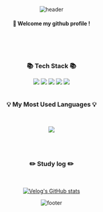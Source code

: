 <div align=center>

![header](https://capsule-render.vercel.app/api?type=waving&text=EunHye%20Kim&color=FBA1B7&fontColor=ffffff&height=250&fontAlignY=40&desc=AkoIsCat&descAlign=68)



#### 👏 Welcome my github profile !

<br />
<br />
<br />

### 📚 Tech Stack 📚

<img src="https://img.shields.io/badge/HTML5-E34F26?style=for-the-badge&logo=HTML5&logoColor=white">
<img src="https://img.shields.io/badge/css3-1572B6?style=for-the-badge&logo=css3&logoColor=white">
<img src="https://img.shields.io/badge/Javascript-F7DF1E?style=for-the-badge&logo=javascript&logoColor=white">
<img src="https://img.shields.io/badge/React-61DAFB?style=for-the-badge&logo=react&logoColor=white">
<img src="https://img.shields.io/badge/Typescript-3178C6?style=for-the-badge&logo=typescript&logoColor=white">

<br />
<br />

<h3 align="center">💡 My Most Used Languages 💡</h3>

<br />

<p align="center">
  <a href="https://github.com/AkoIsCat">
    <img align="center" src="https://github-readme-stats.vercel.app/api/top-langs/?username=AkoIsCat&layout=compact&show_icons=true&show_owner=$true&hide_title=true&theme=nord" />
  </a>
</p>
<br />
<br />

### :pencil2: Study log :pencil2:

<br />

[![Velog's GitHub stats](https://velog-readme-stats.vercel.app/api?name=akoiscat1216&tag=React&color=dark)](https://velog.io/@akoiscat1216)



![footer](https://capsule-render.vercel.app/api?section=footer&type=waving&color=FFE295)
</div>
